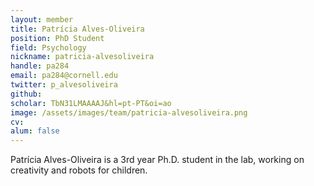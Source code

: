 ```yaml
---
layout: member
title: Patrícia Alves-Oliveira
position: PhD Student
field: Psychology
nickname: patricia-alvesoliveira
handle: pa284
email: pa284@cornell.edu
twitter: p_alvesoliveira
github: 
scholar: TbN31LMAAAAJ&hl=pt-PT&oi=ao
image: /assets/images/team/patricia-alvesoliveira.png
cv: 
alum: false
---
```

Patrícia Alves-Oliveira is a 3rd year Ph.D. student in the lab, working on creativity and robots for children. 

